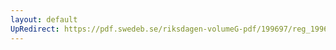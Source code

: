 ```yaml
---
layout: default
UpRedirect: https://pdf.swedeb.se/riksdagen-volumeG-pdf/199697/reg_199697/reg_199697_0272.pdf
---
```

